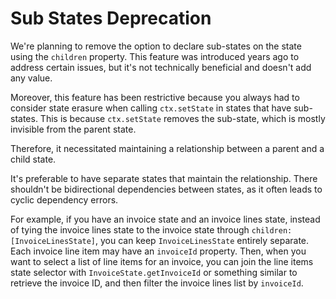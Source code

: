 # Sub States Deprecation

We're planning to remove the option to declare sub-states on the state using the `children` property. This feature was introduced years ago to address certain issues, but it's not technically beneficial and doesn't add any value.

Moreover, this feature has been restrictive because you always had to consider state erasure when calling `ctx.setState` in states that have sub-states. This is because `ctx.setState` removes the sub-state, which is mostly invisible from the parent state.

Therefore, it necessitated maintaining a relationship between a parent and a child state.

It's preferable to have separate states that maintain the relationship. There shouldn't be bidirectional dependencies between states, as it often leads to cyclic dependency errors.

For example, if you have an invoice state and an invoice lines state, instead of tying the invoice lines state to the invoice state through `children: [InvoiceLinesState]`, you can keep `InvoiceLinesState` entirely separate. Each invoice line item may have an `invoiceId` property. Then, when you want to select a list of line items for an invoice, you can join the line items state selector with `InvoiceState.getInvoiceId` or something similar to retrieve the invoice ID, and then filter the invoice lines list by `invoiceId`.
